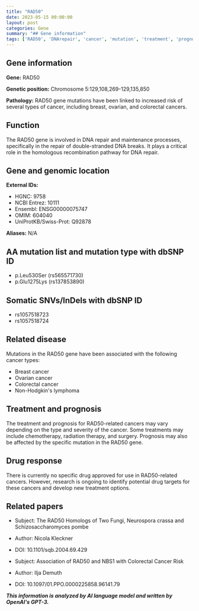 ```yaml
---
title: "RAD50"
date: 2023-05-15 00:00:00
layout: post
categories: Gene
summary: "## Gene information"
tags: ['RAD50', 'DNArepair', 'cancer', 'mutation', 'treatment', 'prognosis', 'drugresponse', 'genetics']
---
```


## Gene information

**Gene:** RAD50

**Genetic position:** Chromosome 5:129,108,269-129,135,850

**Pathology:** RAD50 gene mutations have been linked to increased risk of several types of cancer, including breast, ovarian, and colorectal cancers.

## Function

The RAD50 gene is involved in DNA repair and maintenance processes, specifically in the repair of double-stranded DNA breaks. It plays a critical role in the homologous recombination pathway for DNA repair.

## Gene and genomic location

**External IDs:**

- HGNC: 9758
- NCBI Entrez: 10111
- Ensembl: ENSG00000075747
- OMIM: 604040
- UniProtKB/Swiss-Prot: Q92878

**Aliases:** N/A

## AA mutation list and mutation type with dbSNP ID

- p.Leu530Ser (rs565571730)
- p.Glu1275Lys (rs137853890)

## Somatic SNVs/InDels with dbSNP ID

- rs1057518723
- rs1057518724

## Related disease

Mutations in the RAD50 gene have been associated with the following cancer types:

- Breast cancer
- Ovarian cancer
- Colorectal cancer
- Non-Hodgkin's lymphoma

## Treatment and prognosis

The treatment and prognosis for RAD50-related cancers may vary depending on the type and severity of the cancer. Some treatments may include chemotherapy, radiation therapy, and surgery. Prognosis may also be affected by the specific mutation in the RAD50 gene.

## Drug response

There is currently no specific drug approved for use in RAD50-related cancers. However, research is ongoing to identify potential drug targets for these cancers and develop new treatment options.

## Related papers

- Subject: The RAD50 Homologs of Two Fungi, Neurospora crassa and Schizosaccharomyces pombe
- Author: Nicola Kleckner
- DOI: 10.1101/sqb.2004.69.429

- Subject: Association of RAD50 and NBS1 with Colorectal Cancer Risk
- Author: Ilja Demuth
- DOI: 10.1097/01.PPO.0000225858.96141.79

**_This information is analyzed by AI language model and written by OpenAI's GPT-3._**